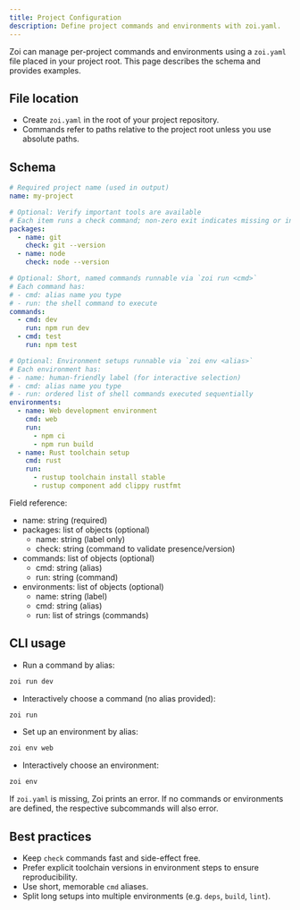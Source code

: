 ```yaml
---
title: Project Configuration
description: Define project commands and environments with zoi.yaml.
---
```


Zoi can manage per-project commands and environments using a `zoi.yaml` file placed in your project root. This page describes the schema and provides examples.

## File location

- Create `zoi.yaml` in the root of your project repository.
- Commands refer to paths relative to the project root unless you use absolute paths.

## Schema

```yaml
# Required project name (used in output)
name: my-project

# Optional: Verify important tools are available
# Each item runs a check command; non-zero exit indicates missing or incompatible
packages:
  - name: git
    check: git --version
  - name: node
    check: node --version

# Optional: Short, named commands runnable via `zoi run <cmd>`
# Each command has:
# - cmd: alias name you type
# - run: the shell command to execute
commands:
  - cmd: dev
    run: npm run dev
  - cmd: test
    run: npm test

# Optional: Environment setups runnable via `zoi env <alias>`
# Each environment has:
# - name: human-friendly label (for interactive selection)
# - cmd: alias name you type
# - run: ordered list of shell commands executed sequentially
environments:
  - name: Web development environment
    cmd: web
    run:
      - npm ci
      - npm run build
  - name: Rust toolchain setup
    cmd: rust
    run:
      - rustup toolchain install stable
      - rustup component add clippy rustfmt
```

Field reference:

- name: string (required)
- packages: list of objects (optional)
  - name: string (label only)
  - check: string (command to validate presence/version)
- commands: list of objects (optional)
  - cmd: string (alias)
  - run: string (command)
- environments: list of objects (optional)
  - name: string (label)
  - cmd: string (alias)
  - run: list of strings (commands)

## CLI usage

- Run a command by alias:

```sh
zoi run dev
```

- Interactively choose a command (no alias provided):

```sh
zoi run
```

- Set up an environment by alias:

```sh
zoi env web
```

- Interactively choose an environment:

```sh
zoi env
```

If `zoi.yaml` is missing, Zoi prints an error. If no commands or environments are defined, the respective subcommands will also error.

## Best practices

- Keep `check` commands fast and side-effect free.
- Prefer explicit toolchain versions in environment steps to ensure reproducibility.
- Use short, memorable `cmd` aliases.
- Split long setups into multiple environments (e.g. `deps`, `build`, `lint`).
